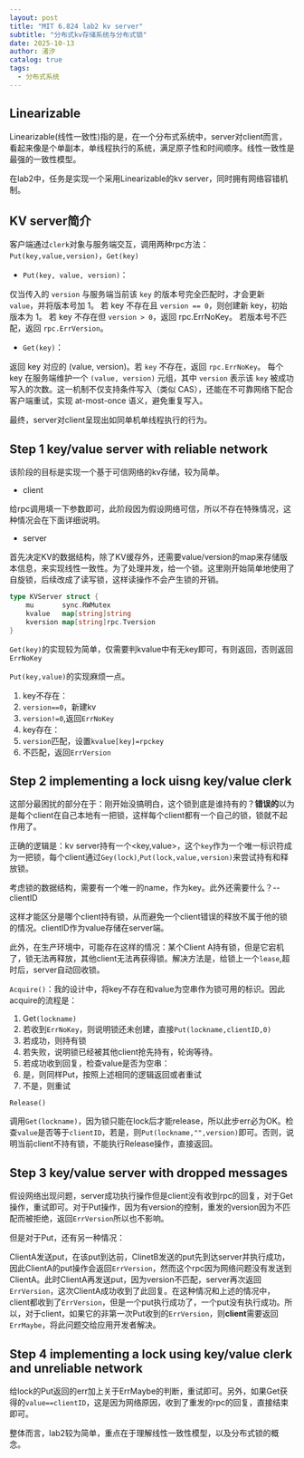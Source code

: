 ```yaml
---
layout: post
title: "MIT 6.824 lab2 kv server"
subtitle: "分布式kv存储系统与分布式锁"
date: 2025-10-13
author: 渚汐
catalog: true
tags:
  - 分布式系统
---
```


## Linearizable

Linearizable(线性一致性)指的是，在一个分布式系统中，server对client而言，看起来像是个单副本，单线程执行的系统，满足原子性和时间顺序。线性一致性是最强的一致性模型。

在lab2中，任务是实现一个采用Linearizable的kv server，同时拥有网络容错机制。

## KV server简介

客户端通过`clerk`对象与服务端交互，调用两种rpc方法：`Put(key,value,version)`，`Get(key)`

- `Put(key, value, version)`：

仅当传入的 `version` 与服务端当前该 `key` 的版本号完全匹配时，才会更新 `value`，并将版本号加 1。
若 key 不存在且 `version == 0`，则创建新 key，初始版本为 1。
若 key 不存在但 `version > 0`，返回 rpc.ErrNoKey。
若版本号不匹配，返回 `rpc.ErrVersion`。

- `Get(key)`：

返回 key 对应的 (value, version)。若 `key` 不存在，返回 `rpc.ErrNoKey`。
每个 key 在服务端维护一个 `(value, version)` 元组，其中 `version` 表示该 `key` 被成功写入的次数。这一机制不仅支持条件写入（类似 CAS），还能在不可靠网络下配合客户端重试，实现 at-most-once 语义，避免重复写入。

最终，server对client呈现出如同单机单线程执行的行为。

## Step 1 key/value server with reliable network

该阶段的目标是实现一个基于可信网络的kv存储，较为简单。

- client

给rpc调用填一下参数即可，此阶段因为假设网络可信，所以不存在特殊情况，这种情况会在下面详细说明。

- server

首先决定KV的数据结构，除了KV缓存外，还需要value/version的map来存储版本信息，来实现线性一致性。为了处理并发，给一个锁。这里刚开始简单地使用了自旋锁，后续改成了读写锁，这样读操作不会产生锁的开销。

```go
type KVServer struct {
	mu       sync.RWMutex
	kvalue   map[string]string
	kversion map[string]rpc.Tversion
}
```

`Get(key)`的实现较为简单，仅需要判kvalue中有无key即可，有则返回，否则返回`ErrNoKey`

`Put(key,value)`的实现麻烦一点。

1. key不存在：
  1. `version==0`，新建kv
  2. `version!=0`,返回`ErrNoKey`
2. key存在：
  1. `version`匹配，设置`kvalue[key]=rpckey`
  2. 不匹配，返回`ErrVersion`

## Step 2 implementing a lock uisng key/value clerk

这部分最困扰的部分在于：刚开始没搞明白，这个锁到底是谁持有的？**错误的**以为是每个client在自己本地有一把锁，这样每个client都有一个自己的锁，锁就不起作用了。

正确的逻辑是：kv server持有一个<key,value>，这个`key`作为一个唯一标识符成为一把锁，每个client通过`Gey(lock)`,`Put(lock,value,version)`来尝试持有和释放锁。

考虑锁的数据结构，需要有一个唯一的name，作为key。此外还需要什么？--clientID

这样才能区分是哪个client持有锁，从而避免一个client错误的释放不属于他的锁的情况。clientID作为value存储在server端。

此外，在生产环境中，可能存在这样的情况：某个Client A持有锁，但是它宕机了，锁无法再释放，其他client无法再获得锁。解决方法是，给锁上一个`lease`,超时后，server自动回收锁。

`Acquire()`：我的设计中，将key不存在和value为空串作为锁可用的标识。因此acquire的流程是：

1. Get`(lockname)`
2. 若收到`ErrNoKey`，则说明锁还未创建，直接`Put(lockname,clientID,0)`
  1. 若成功，则持有锁
  2. 若失败，说明锁已经被其他client抢先持有，轮询等待。
3. 若成功收到回复，检查value是否为空串：
  1. 是，则同样Put，按照上述相同的逻辑返回或者重试
  2. 不是，则重试

`Release()`

调用`Get(lockname)`，因为锁只能在lock后才能release，所以此步err必为OK。检查`value`是否等于`clientID`，若是，则`Put(lockname,"",version)`即可。否则，说明当前client不持有锁，不能执行Release操作，直接返回。

## Step 3 key/value server with dropped messages

假设网络出现问题，server成功执行操作但是client没有收到rpc的回复，对于Get操作，重试即可。对于Put操作，因为有version的控制，重发的version因为不匹配而被拒绝，返回`ErrVersion`所以也不影响。

但是对于Put，还有另一种情况：

ClientA发送put，在该put到达前，ClinetB发送的put先到达server并执行成功，因此ClientA的put操作会返回`ErrVersion`，然而这个rpc因为网络问题没有发送到ClientA。此时ClientA再发送put，因为version不匹配，server再次返回`ErrVersion`，这次ClientA成功收到了此回复。在这种情况和上述的情况中，client都收到了`ErrVersion`，但是一个put执行成功了，一个put没有执行成功。所以，对于client，如果它的非第一次Put收到的`ErrVersion`，则**client**需要返回`ErrMaybe`，将此问题交给应用开发者解决。

## Step 4 implementing a lock using key/value clerk and unreliable network

给lock的Put返回的err加上关于ErrMaybe的判断，重试即可。另外，如果Get获得的`value==clientID`，这是因为网络原因，收到了重发的rpc的回复，直接结束即可。

整体而言，lab2较为简单，重点在于理解线性一致性模型，以及分布式锁的概念。